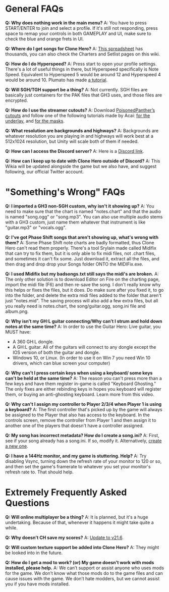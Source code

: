 <!-- TITLE: FAQ -->
<!-- SUBTITLE: Frequently Asked Questions -->

# General FAQs
**Q: Why does nothing work in the main menu?**
A: You have to press START/ENTER to join and select a profile. If it's still not responding, press space to remap your controls in both GAMEPLAY and UI, make sure to check the blue and orange frets in UI.

**Q: Where do I get songs for Clone Hero?**
A: [This spreadsheet](https://docs.google.com/spreadsheets/d/13B823ukxdVMocowo1s5XnT3tzciOfruhUVePENKc01o/edit#gid=0) has thousands, you can also check the Charters and Setlist pages on this wiki.

**Q: How do I do Hyperspeed?**
A: Press start to open your profile settings. There's a lot of useful things in there, but Hyperspeed specifically is Note Speed. Equivalent to Hyperspeed 5 would be around 12 and Hyperspeed 4 would be around 10. Plumato has made [a tutorial](https://www.youtube.com/watch?v=Av3K41O1J1A).

**Q: Will SGH/TGH support be a thing?**
A: Not currently. SGH files are basically just containers for the PAK files that GH3 uses, and those files are encrypted.

**Q: How do I use the streamer cutouts?**
A: Download [PoisonedPanther’s cutouts](https://drive.google.com/drive/folders/0B8w3GYd7ZYz6MFN6Tk0td1hIYzQ?usp=sharing) and follow one of the following tutorials made by Acai: [for the underlay](https://www.youtube.com/watch?v=P9w5TiaaWKg), and [for the masks](https://www.youtube.com/watch?v=DcM7auwuphI).

**Q: What resolution are backgrounds and highways?**
A: Backgrounds are whatever resolution you are playing in and highways will work best at a 512x1024 resolution, but Unity will scale both of them if needed.

**Q: How can I access the Discord server?**
A: Here is a [Discord link](https://discord.me/clonehero).

**Q: How can I keep up to date with Clone Hero outside of Discord?**
A: This Wikia will be updated alongside the game but we also have, and suggest following, our official Twitter account.

# "Something's Wrong" FAQs
**Q: I imported a GH3 non-SGH custom, why isn't it showing up?**
A: You need to make sure that the chart is named "notes.chart" and that the audio is named "song.ogg" or "song.mp3". You can also use multiple audio stems with a GH3 custom, just name them whatever that instrument is like "guitar.mp3" or "vocals.ogg".

**Q: I've got Phase Shift songs that aren't showing up, what's wrong with them?**
A: Some Phase Shift note charts are badly formatted, thus Clone Hero can't read them properly. There's a tool Srylain made called Midifix that can try to fix them, but it is only able to fix midi files, not .chart files, and sometimes it can't fix some. Just download it, extract all the files, and then drag and drop drop your Songs folder ONTO the MIDIFix.exe.

**Q: I used Midifix but my badsongs.txt still says the midi's are broken.**
A: The only other solution is to download Editor on Fire on the charting page, import the midi file (F6) and then re-save the song. I don't really know why this helps or fixes the files, but it does. Do make sure after you fixed it, to go into the folder, and delete the extra midi files added to the folder that aren't just "notes.mid". The saving process will also add a few extra files, but all you really need is notes.chart, the song/guitar.ogg, song.ini file and album.png.

**Q: Why isn’t my GH:L guitar connecting/Why can’t I strum and hold down notes at the same time?**
A: In order to use the Guitar Hero: Live guitar, you MUST have:
* A 360 GH:L dongle.
* A GH:L guitar. All of the guitars will connect to any dongle except the IOS version of both the guitar and dongle.
* Windows 10, or Linux. (In order to use it on Win 7 you need Win 10 drivers, which can blue screen your computer)

**Q: Why can’t I press certain keys when using a keyboard/ some keys can't be held at the same time?**
A: The reason you can't press more than a few keys and have them register in-game is called "Keyboard Ghosting." The only fixes are either rebinding keys in hopes you keyboard will register them, or buying an anti-ghosting keyboard. Learn more from this video.

**Q: Why can't I assign my controller to Player 2/3/4 when Player 1 is using a keyboard?**
A: The first controller that's picked up by the game will always be assigned to the Player that also has access to the keyboard. In the controls screen, remove the controller from Player 1 and then assign it to another one of the players that doesn't have a controller assigned.

**Q: My song has incorrect metadata? How do I create a song.ini?**
A: First, see if your song already has a song.ini. If so, modify it. Alternatively, [create a new one](/charting#song-ini-metadata).

**Q: I have a 144Hz monitor, and my game is stuttering. Help?**
A: Try disabling Vsync, turning down the refresh rate of your monitor to 120 or so, and then set the game's framerate to whatever you set your monitor's refresh rate to. That should help.

# Extremely Frequently Asked Questions
**Q: Will online multiplayer be a thing?**
A: It is planned, but it's a huge undertaking. Because of that, whenever it happens it might take quite a while.

**Q: Why doesn’t CH save my scores?**
A: [Update to v21.6](http://clonehero.net/download).

**Q: Will custom texture support be added into Clone Hero?**
A: They might be looked into in the future.

**Q: How do I get a mod to work? (or) My game doesn’t work with mods installed, please help.**
A: We can’t support or assist anyone who uses mods for the game. We don’t know what those mods do to the game files and can cause issues with the game. We don’t hate modders, but we cannot assist you if you have mods installed.